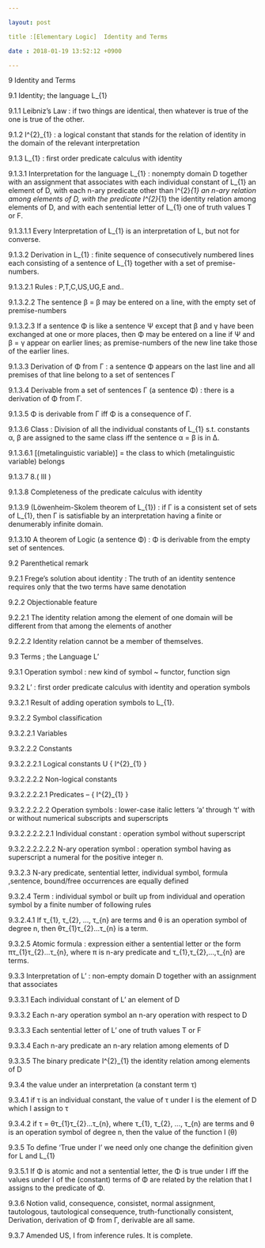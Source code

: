 ```yaml
---

layout: post

title :[Elementary Logic]  Identity and Terms

date : 2018-01-19 13:52:12 +0900

---
```


9	Identity and Terms

9.1	Identity; the language L_{1}

9.1.1	Leibniz’s Law : if two things are identical, then whatever is true of the one is true of the other.

9.1.2	I^{2}_{1} : a logical constant that stands for the relation of identity in the domain of the relevant interpretation

9.1.3	L_{1} : first order predicate calculus with identity

9.1.3.1	Interpretation for the language L_{1} : nonempty domain D together with an assignment that associates with each individual constant of L_{1} an element of D, with each n-ary predicate other than I^{2}_{1} an n-ary relation among elements of D, with the predicate I^{2}_{1} the identity relation among elements of D, and with each sentential letter of L_{1} one of truth values T or F.

9.1.3.1.1	Every Interpretation of L_{1} is an interpretation of L, but not for converse.

9.1.3.2	Derivation in L_{1} : finite sequence of consecutively numbered lines each consisting of a sentence of L_{1} together with a set of premise-numbers.

9.1.3.2.1	Rules : P,T,C,US,UG,E and..

9.1.3.2.2	The sentence β = β may be entered on a line, with the empty set of premise-numbers

9.1.3.2.3	If a sentence Φ is like a sentence Ψ except that β and γ have been exchanged at one or more places, then Φ may be entered on a line if Ψ and β = γ appear on earlier lines; as premise-numbers of the new line take those of the earlier lines.

9.1.3.3	Derivation of Φ from Γ : a sentence Φ appears on the last line and all premises of that line belong to a set of sentences Γ

9.1.3.4	Derivable from a set of sentences Γ (a sentence Φ) : there is a derivation of Φ from Γ.

9.1.3.5	Φ is derivable from Γ iff Φ is a consequence of Γ.

9.1.3.6	Class : Division of all the individual constants of L_{1} s.t. constants α, β are assigned to the same class iff the sentence α = β is in Δ.

9.1.3.6.1	[(metalinguistic variable)] = the class to which (metalinguistic variable) belongs

9.1.3.7	8.( III ) 

9.1.3.8	Completeness of the predicate calculus with identity

9.1.3.9	(Löwenheim-Skolem theorem of L_{1}) : if Γ is a consistent set of sets of L_{1}, then Γ is satisfiable by an interpretation having a finite or denumerably infinite domain.

9.1.3.10	 A theorem of Logic (a sentence Φ) : Φ is derivable from the empty set of sentences.

9.2	Parenthetical remark

9.2.1	Frege’s solution about identity : The truth of an identity sentence requires only that the two terms have same denotation

9.2.2	Objectionable feature

9.2.2.1	The identity relation among the element of one domain will be different from that among the elements of another

9.2.2.2	Identity relation cannot be a member of themselves.

9.3	Terms ; the Language L’

9.3.1	Operation symbol : new kind of symbol ~ functor, function sign

9.3.2	L’ : first order predicate calculus with identity and operation symbols

9.3.2.1	Result of adding operation symbols to L_{1}.

9.3.2.2	Symbol classification

9.3.2.2.1	Variables

9.3.2.2.2	Constants

9.3.2.2.2.1	Logical constants U { I^{2}_{1} }

9.3.2.2.2.2	Non-logical constants

9.3.2.2.2.2.1	Predicates – { I^{2}_{1} }

9.3.2.2.2.2.2	Operation symbols : lower-case italic letters ‘a’ through ‘t’ with or without numerical subscripts and superscripts

9.3.2.2.2.2.2.1	Individual constant : operation symbol without superscript

9.3.2.2.2.2.2.2	N-ary operation symbol : operation symbol having as superscript a numeral for the positive integer n.

9.3.2.3	N-ary predicate, sentential letter, individual symbol, formula ,sentence, bound/free occurrences are equally defined

9.3.2.4	Term : individual symbol or built up from individual and operation symbol by a finite number of following rules

9.3.2.4.1	If τ_{1}, τ_{2}, …, τ_{n} are terms and θ is an operation symbol of degree n, then θτ_{1}τ_{2}…τ_{n} is a term.

9.3.2.5	Atomic formula : expression either a sentential letter or the form πτ_{1}τ_{2}…τ_{n}, where π is n-ary predicate and τ_{1},τ_{2},…,τ_{n} are terms.

9.3.3	Interpretation of L’ : non-empty domain D together with an assignment that associates

9.3.3.1	Each individual constant of L’ an element of D

9.3.3.2	Each n-ary operation symbol an n-ary operation with respect to D

9.3.3.3	Each sentential letter of L’ one of truth values T or F

9.3.3.4	Each n-ary predicate an n-ary relation among elements of D

9.3.3.5	The binary predicate I^{2}_{1} the identity relation among elements of D

9.3.4	the value under an interpretation (a constant term τ) 

9.3.4.1	if τ is an individual constant, the value of τ under I is the element of D which I assign to τ

9.3.4.2	if τ = θτ_{1}τ_{2}…τ_{n}, where τ_{1}, τ_{2}, …, τ_{n} are terms and θ is an operation symbol of degree n, then the value of the function I (θ)

9.3.5	To define ‘True under I’ we need only one change the definition given for L and L_{1}

9.3.5.1	If Φ is atomic and not a sentential letter, the Φ is true under I iff the values under I of the (constant) terms of Φ are related by the relation that I assigns to the predicate of Φ.

9.3.6	Notion valid, consequence, consistet, normal assignment, tautologous, tautological consequence, truth-functionally consistent, Derivation, derivation of Φ from Γ, derivable are all same.

9.3.7	Amended US, I from inference rules. It is complete.

